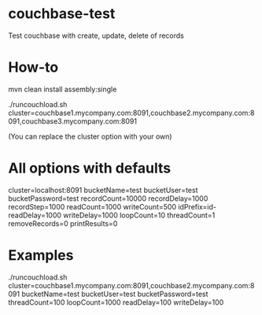 couchbase-test
==============

Test couchbase with create, update, delete of records

# How-to

mvn clean install assembly:single

./runcouchload.sh cluster=couchbase1.mycompany.com:8091,couchbase2.mycompany.com:8091,couchbase3.mycompany.com:8091

(You can replace the cluster option with your own)

# All options with defaults

cluster=localhost:8091
bucketName=test
bucketUser=test
bucketPassword=test
recordCount=10000
recordDelay=1000
recordStep=1000
readCount=1000
writeCount=500
idPrefix=id-
readDelay=1000
writeDelay=1000
loopCount=10
threadCount=1
removeRecords=0
printResults=0

# Examples

./runcouchload.sh cluster=couchbase1.mycompany.com:8091,couchbase2.mycompany.com:8091 bucketName=test bucketUser=test bucketPassword=test threadCount=100 loopCount=1000 readDelay=100 writeDelay=100
